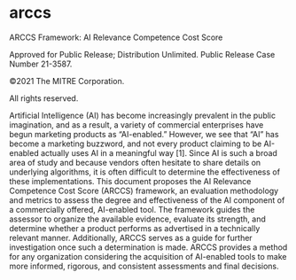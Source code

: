 # arccs
ARCCS Framework: AI Relevance Competence Cost Score

Approved for Public Release; Distribution Unlimited. Public Release Case Number 21-3587.

©2021 The MITRE Corporation. 

All rights reserved.


Artificial Intelligence (AI) has become increasingly prevalent in the public imagination, and as a result, a variety of commercial enterprises have begun marketing products as “AI-enabled.” However, we see that “AI” has become a marketing buzzword, and not every product claiming to be AI-enabled actually uses AI in a meaningful way [1]. Since AI is such a broad area of study and because vendors often hesitate to share details on underlying algorithms, it is often difficult to determine the effectiveness of these implementations.
This document proposes the AI Relevance Competence Cost Score (ARCCS) framework, an evaluation methodology and metrics to assess the degree and effectiveness of the AI component of a commercially offered, AI-enabled tool. The framework guides the assessor to organize the available evidence, evaluate its strength, and determine whether a product performs as advertised in a technically relevant manner. Additionally, ARCCS serves as a guide for further investigation once such a determination is made.
ARCCS provides a method for any organization considering the acquisition of AI-enabled tools to make more informed, rigorous, and consistent assessments and final decisions.

